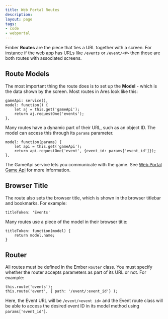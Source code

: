 ```yaml
---
title: Web Portal Routes
description:
layout: page
tags: 
- code
- webportal
---
```


Ember **Routes** are the piece that ties a URL together with a screen.  For instance if the web app has URLs like `/events` or `/event/<#>` then those are both routes with associated screens.

## Route Models

The most important thing the route does is to set up the **Model** - which is the data shown by the screen.   Most routes in Ares look like this:

    gameApi: service(),    
    model: function() {
        let aj = this.get('gameApi');
        return aj.requestOne('events');
    },

Many routes have a dynamic part of their URL, such as an object ID.  The model can access this through its `params` parameter.

    model: function(params) {
        let api = this.get('gameApi');
        return api.requestOne('event', {event_id: params['event_id']});
    },

The GameApi service lets you communicate with the game.  See [Web Portal Game Api](/tutorials/code/web-game-api) for more information.

## Browser Title

The route also sets the browser title, which is shown in the browser titlebar and bookmarks.  For example:

    titleToken: 'Events'

Many routes use a piece of the model in their browser title:

    titleToken: function(model) {
        return model.name;
    }

## Router

All routes must be defined in the Ember `Router` class.  You must specify whether the router accepts parameters as part of its URL or not.  For example:

    this.route('events');
    this.route('event', { path: '/event/:event_id'} );

Here, the Event URL will be `/event/<event id>` and the Event route class will be able to access the desired event ID in its model method using `params['event_id']`.